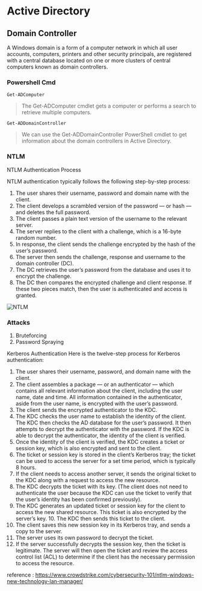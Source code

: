 # Active Directory


## Domain Controller 

A Windows domain is a form of a computer network in which all user accounts, computers, printers and other security principals, are registered with a central database located on one or more clusters of central computers known as domain controllers.

### Powershell Cmd

  ```
  Get-ADComputer 
  ```
  > The Get-ADComputer cmdlet gets a computer or performs a search to retrieve multiple computers.
  ```
  Get-ADDomainController
  ```

  > We can use the Get-ADDomainController PowerShell cmdlet to get information about the domain controllers in Active Directory. 


### NTLM

NTLM Authentication Process

NTLM authentication typically follows the following step-by-step process:

1. The user shares their username, password and domain name with the client.
2. The client develops a scrambled version of the password — or hash — and deletes the full password.
3. The client passes a plain text version of the username to the relevant server.
4. The server replies to the client with a challenge, which is a 16-byte random number.
5. In response, the client sends the challenge encrypted by the hash of the user’s password.
6. The server then sends the challenge, response and username to the domain controller (DC).
7. The DC retrieves the user’s password from the database and uses it to encrypt the challenge.
8. The DC then compares the encrypted challenge and client response. If these two pieces match, then the user is authenticated and access is granted.

![NTLM](https://github.com/proflamyt/300days-of-hacking/blob/main/Topic14/pictures/c9113ad0ff443dd0973736552e85aa69.png)

### Attacks 
1. Bruteforcing 
2. Password Spraying



Kerberos Authentication
Here is the twelve-step process for Kerberos authentication:

1. The user shares their username, password, and domain name with the client.
2. The client assembles a package — or an authenticator — which contains all relevant information about the client, including the user name, date and time. All information contained in the authenticator, aside from the user name, is encrypted with the user’s password.
3. The client sends the encrypted authenticator to the KDC.
4. The KDC checks the user name to establish the identity of the client. The KDC then checks the AD database for the user’s password. It then attempts to decrypt the authenticator with the password. If the KDC is able to decrypt the authenticator, the identity of the client is verified.
5. Once the identity of the client is verified, the KDC creates a ticket or session key, which is also encrypted and sent to the client.
6. The ticket or session key is stored in the client’s Kerberos tray; the ticket can be used to access the server for a set time period, which is typically 8 hours.
7. If the client needs to access another server, it sends the original ticket to the KDC along with a request to access the new resource.
8. The KDC decrypts the ticket with its key. (The client does not need to authenticate the user because the KDC can use the ticket to verify that the user’s identity has been confirmed previously).
9. The KDC generates an updated ticket or session key for the client to access the new shared resource. This ticket is also encrypted by the server’s key. 10. The KDC then sends this ticket to the client.
11. The client saves this new session key in its Kerberos tray, and sends a copy to the server.
12. The server uses its own password to decrypt the ticket.
13. If the server successfully decrypts the session key, then the ticket is legitimate. The server will then open the ticket and review the access control list (ACL) to determine if the client has the necessary permission to access the resource.




reference : https://www.crowdstrike.com/cybersecurity-101/ntlm-windows-new-technology-lan-manager/
